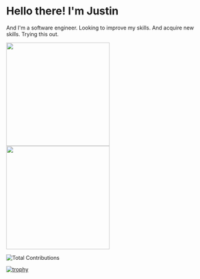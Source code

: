 # Hello there! I'm Justin

And I'm a software engineer.
Looking to improve my skills.
And acquire new skills.
Trying this out.

<!-- ![Most Used Languages](https://github-readme-stats.vercel.app/api/top-langs?username=jmbealer&langs_count=10&show_icons=true&locale=en&layout=compact&theme=gruvbox&hide_border=true&card_width=325) -->

<!-- doesnt line up correctly needs to revisit -->
<a href="https://github.com/anuraghazra/github-readme-stats">
  <!-- <img height=200 align="center" src="https://github-readme-stats.vercel.app/api?username=anuraghazra" /> -->
  <img height=275 align="center" src="https://github-readme-stats.vercel.app/api?username=jmbealer&show_icons=true&theme=gruvbox&hide_border=true&card_width=200" />
</a>

<a href="https://github.com/anuraghazra/convoychat">
  <img height=275 align="center" src="https://github-readme-stats.vercel.app/api/top-langs/?username=jmbealer&layout=donut-vertical&theme=gruvbox&hide_border=true" />
</a>

![Total Contributions](https://github-readme-streak-stats.herokuapp.com/?user=jmbealer&theme=gruvbox&hide_border=true&card_width=900)

[![trophy](https://github-profile-trophy.vercel.app/?username=jmbealer&theme=gruvbox)](https://github.com/ryo-ma/github-profile-trophy)
